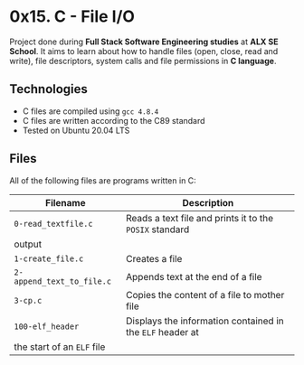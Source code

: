 # 0x15. C - File I/O

Project done during **Full Stack Software Engineering studies** at **ALX SE
School**. It aims to learn about how to handle files (open, close, read and
write), file descriptors, system calls and file permissions in **C language**.

## Technologies
* C files are compiled using `gcc 4.8.4`
* C files are written according to the C89 standard
* Tested on Ubuntu 20.04 LTS

## Files
All of the following files are programs written in C:

| Filename | Description |
| -------- | ----------- |
| `0-read_textfile.c` | Reads a text file and prints it to the `POSIX` standard
output |
| `1-create_file.c` | Creates a file |
| `2-append_text_to_file.c` | Appends text at the end of a file |
| `3-cp.c` | Copies the content of a file to mother file |
| `100-elf_header`| Displays the information contained in the `ELF` header at
the start of an `ELF` file |